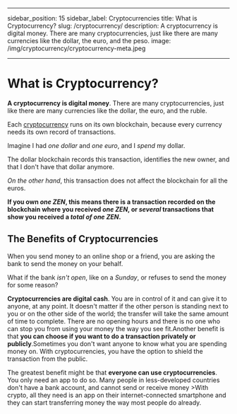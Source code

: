 ﻿---

sidebar_position: 15
sidebar_label: Cryptocurrencies
title: What is Cryptocurrency?
slug: /cryptocurrency/
description: A cryptocurrency is digital money. There are many cryptocurrencies, just like there are many currencies like the dollar, the euro, and the peso.
image: /img/cryptocurrency/cryptocurrency-meta.jpeg

---

# What is Cryptocurrency?

<strong>A cryptocurrency is digital money</strong>. There are many cryptocurrencies, just like there are many currencies like the dollar, the euro, and the ruble.
       
Each [cryptocurrency](https://www.horizen.io/academy/cryptocurrency/) runs on its own blockchain, because every currency needs its own record of transactions.

Imagine I had _one dollar_ and _one euro_, and I _spend_ my dollar. 

The dollar blockchain records this transaction, identifies the new owner, and that I don't have that dollar anymore.

 _On the other hand_, this transaction does not affect the blockchain for all the euros.

**If you own _one ZEN_, this means there is a transaction recorded on the blockchain where you received _one ZEN_, or _several_ transactions that show you received a _total of one ZEN_.**

## The Benefits of Cryptocurrencies

When you send money to an online shop or a friend, you are asking the bank to send the money on your behalf. 

What if the bank _isn't open_, like on a _Sunday_, or refuses to send the money for some reason?

<strong>Cryptocurrencies are digital cash</strong>. You are in control of it and can give it to anyone, at any point. It doesn't matter if the other person is standing next to you or on the other side of the world; the transfer will take the same amount of time to complete. There are no opening hours and there is no one who can stop you from using your money the way you see fit.Another benefit is that <strong>you can choose if you want to do a transaction privately or publicly</strong>.Sometimes you don't want anyone to know what you are spending money on. With cryptocurrencies, you have the option to shield the transaction from the public.

The greatest benefit might be that <strong>everyone can use cryptocurrencies</strong>. You only need an app to do so. Many people in less-developed countries don't have a bank account, and cannot send or receive money >With crypto, all they need is an app on their internet-connected smartphone and they can start transferring money the way most people do already.